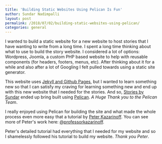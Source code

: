 ```yaml
---
title: 'Building Static Websites Using Pelican Is Fun'
author: Sundar Nadimpalli
layout: post
permalink: /2018/07/02/building-static-websites-using-pelican/
categories: general
---
```


I wanted to build a static website for a new website to host stories that I have wanting to write from a long time. I spent a long time thinking about what to use to build the story website. I considered a lot of options: Wordpress, Joomla, a custom PHP based website to help with reusable components (for headers, footers, menus, etc). After thinking about it for a while and also after a lot of Googling I felt pulled towards using a static site generator. 

This website uses [Jekyll and Github Pages](https://help.github.com/articles/using-jekyll-as-a-static-site-generator-with-github-pages/), but I wanted to learn something new so that I can satisfy my craving for learning something new and end up with this new website that I needed for the stories. And so, [Stories by Sundar](http://stories.sundarnadimpalli.com) ended up bring built using [Pelican](https://blog.getpelican.com/). _A Huge Thank you to the Pelican Team_.

I really enjoyed using Pelican for building the site and what made the whole process even more easy that a tutorial by [Peter Kazarinoff](http://pythonforundergradengineers.com/pages/about.html). You can see more of Peter's work here: [@professorkazarinoff](https://github.com/professorkazarinoff).

Peter's detailed tutorial had everything that I needed for my website and so I shamelessly followed his tutorial to build my website. _Thank you Peter_.

